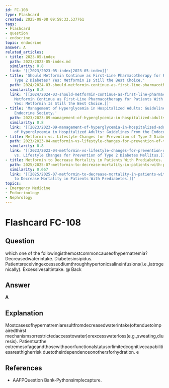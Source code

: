 ```yaml
---
id: FC-108
type: Flashcard
created: 2025-08-08 09:59:33.537761
tags:
- Flashcard
- question
- endocrine
topic: endocrine
answer: A
related_articles:
- title: 2023-05-index
  path: 2023/2023-05-index.md
  similarity: 0.8
  link: '[[2023/2023-05-index|2023-05-index]]'
- title: 'Should Metformin Continue as First-Line Pharmacotherapy for Patients With
    Type 2 Diabetes? Yes: Metformin Is Still the Best Choice.'
  path: 2024/2024-03-should-metformin-continue-as-first-line-pharmacotherapy-for.md
  similarity: 0.8
  link: '[[2024/2024-03-should-metformin-continue-as-first-line-pharmacotherapy-for|Should
    Metformin Continue as First-Line Pharmacotherapy for Patients With Type 2 Diabetes?
    Yes: Metformin Is Still the Best Choice.]]'
- title: 'Management of Hyperglycemia in Hospitalized Adults: Guidelines From the
    Endocrine Society.'
  path: 2023/2023-09-management-of-hyperglycemia-in-hospitalized-adults-guideline.md
  similarity: 0.8
  link: '[[2023/2023-09-management-of-hyperglycemia-in-hospitalized-adults-guideline|Management
    of Hyperglycemia in Hospitalized Adults: Guidelines From the Endocrine Society.]]'
- title: Metformin vs. Lifestyle Changes for Prevention of Type 2 Diabetes Mellitus.
  path: 2023/2023-04-metformin-vs-lifestyle-changes-for-prevention-of-type-2-diab.md
  similarity: 0.8
  link: '[[2023/2023-04-metformin-vs-lifestyle-changes-for-prevention-of-type-2-diab|Metformin
    vs. Lifestyle Changes for Prevention of Type 2 Diabetes Mellitus.]]'
- title: Metformin to Decrease Mortality in Patients With Prediabetes.
  path: 2025/2025-07-metformin-to-decrease-mortality-in-patients-with-prediabetes.md
  similarity: 0.667
  link: '[[2025/2025-07-metformin-to-decrease-mortality-in-patients-with-prediabetes|Metformin
    to Decrease Mortality in Patients With Prediabetes.]]'
topics:
- Emergency Medicine
- Endocrinology
- Nephrology
---
```


# Flashcard FC-108

## Question

which one of the followingisthemostcommoncauseofhypernatremia? Decreasedwaterintake. Diabetesinsipidus. Patientsreceivingexcesssodiumthroughhypertonicsalineinfusions(i.e.,iatrogenically). Excessivesaltintake. @ Back

## Answer

**A**

## Explanation

Mostcasesofhypernatremiaresultfromdecreasedwaterintake(oftenduetoimpairedthirst mechanismsorrestrictedaccesstowater)orexcesswaterloss(e.g.,sweating,diuresis). Patientsatthe extremesofageandthosewithpoorfunctionalstatusorlimitedcognitivecapabilitiesareathigherrisk duetotheirdependenceonothersforhydration. e

## References

- AAFPQuestion Bank-Pythonsimplecapture.

